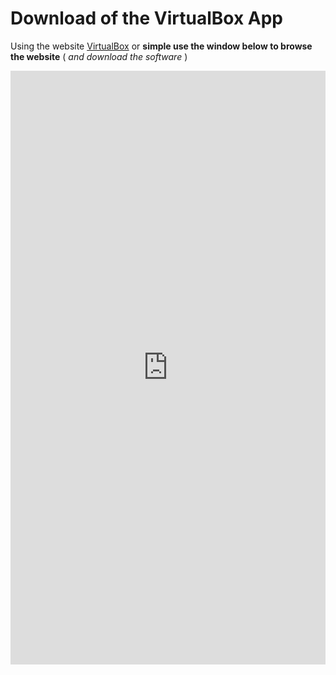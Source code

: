 
# Download of the VirtualBox App

Using the website [VirtualBox](https://www.virtualbox.org/) or **simple use the window below to browse the website** ( _and download the software_ )

<iframe src="https://www.virtualbox.org/" title="VirtualBox webpage" width="100%" height="950" scrolling="no" frameborder="0" allowtransparency="true"></iframe>
